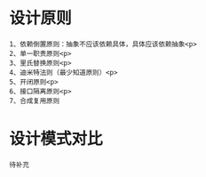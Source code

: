 # 设计原则
    1、依赖倒置原则：抽象不应该依赖具体，具体应该依赖抽象<p>
    2、单一职责原则<p>
    3、里氏替换原则<p>
    4、迪米特法则（最少知道原则）<p>
    5、开闭原则<p>
    6、接口隔离原则<p>
    7、合成复用原则

# 设计模式对比
    待补充